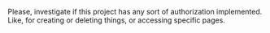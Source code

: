 Please, investigate if this project has any sort of authorization implemented. Like, for creating or deleting things, or accessing specific pages.
